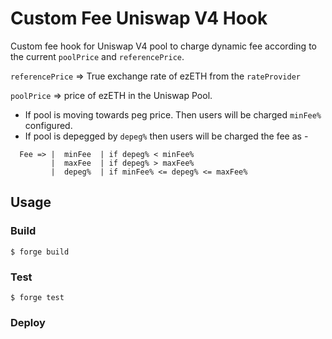 # Custom Fee Uniswap V4 Hook
Custom fee hook for Uniswap V4 pool to charge dynamic fee according to the current `poolPrice` and `referencePrice`.

`referencePrice` => True exchange rate of ezETH from the `rateProvider`

`poolPrice` => price of ezETH in the Uniswap Pool.

- If pool is moving towards peg price. Then users will be charged `minFee%` configured.
- If pool is depegged by `depeg%` then users will be charged the fee as -

```
  Fee => |  minFee  | if depeg% < minFee%
         |  maxFee  | if depeg% > maxFee%
         |  depeg%  | if minFee% <= depeg% <= maxFee%
```

## Usage

### Build

```shell
$ forge build
```

### Test

```shell
$ forge test
```

### Deploy

